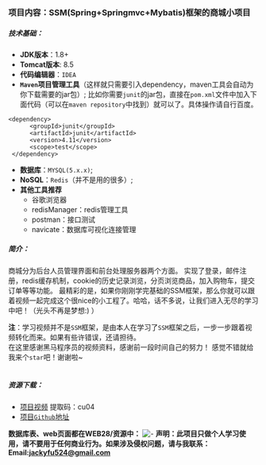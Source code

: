 ### 项目内容：SSM(Spring+Springmvc+Mybatis)框架的商城小项目
##### 技术基础：
- **JDK版本**：1.8+
- **Tomcat版本**: 8.5
- **代码编辑器**：`IDEA`
- **`Maven`项目管理工具**（这样就只需要引入dependency，maven工具会自动为你下载需要的jar包）;
比如你需要`junit`的jar包，直接在`pom.xml`文件中加入下面代码（可以在`maven repository`中找到）就可以了。具体操作请自行百度。
```
<dependency>
      <groupId>junit</groupId>
      <artifactId>junit</artifactId>
      <version>4.11</version>
      <scope>test</scope>
 </dependency>
```
- **数据库**：`MYSQL(5.x.x)`;  
- **NoSQL**：`Redis`（并不是用的很多）;
- **其他工具推荐**
	- 谷歌浏览器
	- redisManager：redis管理工具
	- postman：接口测试
	- navicate：数据库可视化连接管理

##### 简介：
商城分为后台人员管理界面和前台处理服务器两个方面。
实现了登录，邮件注册，redis缓存机制，cookie的历史记录浏览，分页浏览商品，加入购物车，提交订单等等功能。
最精彩的是，如果你刚刚学完基础的SSM框架，那么你就可以跟着视频一起完成这个很nice的小工程了。哈哈，话不多说，让我们进入无尽的学习中吧！（光头不再是梦想:) ）
  
**注**：学习视频并不是`SSM`框架，是由本人在学习了`SSM`框架之后，一步一步跟着视频转化而来。如果有些许错误，还请担待。<br>
在这里感谢黑马程序员的视频资料，感谢前一段时间自己的努力！
感觉不错就给我来个`star`吧！谢谢啦~<br>
<br>



##### 资源下载：
- [项目视频](https://pan.baidu.com/s/1dz6u2OAGRtSSzcp2woHVXA )  提取码：cu04 <br>
- [项目`Github`地址](https://github.com/JackyFuu/SSM-Maven-Heima)

**数据库表、web页面都在WEB28/资源中：**
![-](https://img-blog.csdnimg.cn/20190412230858894.png?x-oss-process=image/watermark,type_ZmFuZ3poZW5naGVpdGk,shadow_10,text_aHR0cHM6Ly9ibG9nLmNzZG4ubmV0L3FxXzM4ODUxOTM3,size_16,color_FFFFFF,t_70)
 **声明：此项目只做个人学习使用，请不要用于任何商业行为。如果涉及侵权问题，请与我联系：Email:<jackyfu524@gmail.com>**
